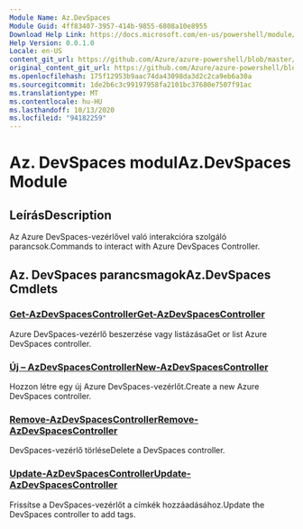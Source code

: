 ```yaml
---
Module Name: Az.DevSpaces
Module Guid: 4ff83407-3957-414b-9855-6808a10e8955
Download Help Link: https://docs.microsoft.com/en-us/powershell/module/az.devspaces
Help Version: 0.0.1.0
Locale: en-US
content_git_url: https://github.com/Azure/azure-powershell/blob/master/src/DevSpaces/DevSpaces/help/Az.DevSpaces.md
original_content_git_url: https://github.com/Azure/azure-powershell/blob/master/src/DevSpaces/DevSpaces/help/Az.DevSpaces.md
ms.openlocfilehash: 175f12953b9aac74da43098da3d2c2ca9eb6a30a
ms.sourcegitcommit: 1de2b6c3c99197958fa2101bc37680e7507f91ac
ms.translationtype: MT
ms.contentlocale: hu-HU
ms.lasthandoff: 10/13/2020
ms.locfileid: "94182259"
---
```

# <span data-ttu-id="54a1b-101">Az. DevSpaces modul</span><span class="sxs-lookup"><span data-stu-id="54a1b-101">Az.DevSpaces Module</span></span>
## <span data-ttu-id="54a1b-102">Leírás</span><span class="sxs-lookup"><span data-stu-id="54a1b-102">Description</span></span>
<span data-ttu-id="54a1b-103">Az Azure DevSpaces-vezérlővel való interakcióra szolgáló parancsok.</span><span class="sxs-lookup"><span data-stu-id="54a1b-103">Commands to interact with Azure DevSpaces Controller.</span></span>

## <span data-ttu-id="54a1b-104">Az. DevSpaces parancsmagok</span><span class="sxs-lookup"><span data-stu-id="54a1b-104">Az.DevSpaces Cmdlets</span></span>
### [<span data-ttu-id="54a1b-105">Get-AzDevSpacesController</span><span class="sxs-lookup"><span data-stu-id="54a1b-105">Get-AzDevSpacesController</span></span>](Get-AzDevSpacesController.md)
<span data-ttu-id="54a1b-106">Azure DevSpaces-vezérlő beszerzése vagy listázása</span><span class="sxs-lookup"><span data-stu-id="54a1b-106">Get or list Azure DevSpaces controller.</span></span>

### [<span data-ttu-id="54a1b-107">Új – AzDevSpacesController</span><span class="sxs-lookup"><span data-stu-id="54a1b-107">New-AzDevSpacesController</span></span>](New-AzDevSpacesController.md)
<span data-ttu-id="54a1b-108">Hozzon létre egy új Azure DevSpaces-vezérlőt.</span><span class="sxs-lookup"><span data-stu-id="54a1b-108">Create a new Azure DevSpaces controller.</span></span>

### [<span data-ttu-id="54a1b-109">Remove-AzDevSpacesController</span><span class="sxs-lookup"><span data-stu-id="54a1b-109">Remove-AzDevSpacesController</span></span>](Remove-AzDevSpacesController.md)
<span data-ttu-id="54a1b-110">DevSpaces-vezérlő törlése</span><span class="sxs-lookup"><span data-stu-id="54a1b-110">Delete a DevSpaces controller.</span></span>

### [<span data-ttu-id="54a1b-111">Update-AzDevSpacesController</span><span class="sxs-lookup"><span data-stu-id="54a1b-111">Update-AzDevSpacesController</span></span>](Update-AzDevSpacesController.md)
<span data-ttu-id="54a1b-112">Frissítse a DevSpaces-vezérlőt a címkék hozzáadásához.</span><span class="sxs-lookup"><span data-stu-id="54a1b-112">Update the DevSpaces controller to add tags.</span></span> 

